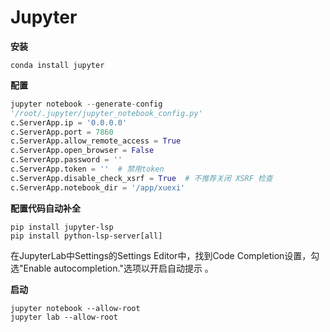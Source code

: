 # Jupyter

**安装**

```shell
conda install jupyter
```

**配置**

```python
jupyter notebook --generate-config
'/root/.jupyter/jupyter_notebook_config.py'
c.ServerApp.ip = '0.0.0.0'
c.ServerApp.port = 7860
c.ServerApp.allow_remote_access = True
c.ServerApp.open_browser = False
c.ServerApp.password = ''
c.ServerApp.token = ''  # 禁用token
c.ServerApp.disable_check_xsrf = True  # 不推荐关闭 XSRF 检查
c.ServerApp.notebook_dir = '/app/xuexi'
```

**配置代码自动补全**

```shell
pip install jupyter-lsp
pip install python-lsp-server[all]
```

在JupyterLab中Settings的Settings Editor中，找到Code Completion设置，勾选"Enable autocompletion."选项以开启自动提示 。

**启动**

```shell
jupyter notebook --allow-root
jupyter lab --allow-root
```

